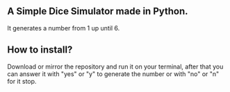 ## A Simple Dice Simulator made in Python.
It generates a number from 1 up until 6.

## How to install?
Download or mirror the repository and run it on your terminal, after that you can answer it with "yes" or "y" to generate the number or with "no" or "n" for it stop.
